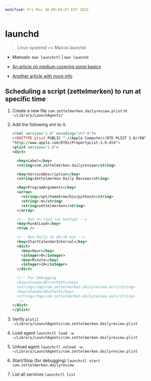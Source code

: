 ```yaml
---
modified: Fri Nov 18 08:44:47 EST 2022
---
```

# launchd

> Linux systemd == Macos launchd

- Manuals: `man launchctl` | `man launchd`

- [An article on medium covering some basics](https://medium.com/swlh/how-to-use-launchd-to-run-services-in-macos-b972ed1e352)

- [Another article with more info](https://www.maketecheasier.com/use-launchd-run-scripts-on-schedule-macos/)

## Scheduling a script (zettelmerken) to run at specific time

1. Create a new file `com.zettelmerken.dailyreview.plist` in `~/Library/LaunchAgents/`

1. Add the following xml to it:

   ```xml
   <?xml version="1.0" encoding="utf-8"?>
   <!DOCTYPE plist PUBLIC "-//Apple Computer//DTD PLIST 1.0//EN"
   "http://www.apple.com/DTDs/PropertyList-1.0.dtd">
   <plist version="1.0">
   <dict>

     <key>Label</key>
     <string>com.zettelmerken.dailyreview</string>

     <key>ServiceDescription</key>
     <string>Zettelmerken Daily Review</string>

     <key>ProgramArguments</key>
     <array>
       <string>/opt/homebrew/bin/python3</string>
       <string>-m</string>
       <string>zettelmerken</string>
     </array>

     <!-- Run on load (at bootup) -->
     <key>RunAtLoad</key>
     <true />

     <!-- Run Daily at 00:10 min -->
     <key>StartCalendarInterval</key>
     <dict>
       <key>Hour</key>
       <integer>0</integer>
       <key>Minute</key>
       <integer>10</integer>
     </dict>

     <!-- For Debugging
     <key>StandardErrorPath</key>
     <string>/tmp/com.zettelmerken.dailyreview.err</string>
     <key>StandardOutPath</key>
     <string>/tmp/com.zettelmerken.dailyreview.out</string>
     -->
   </dict>
   </plist>
   ```

1. Verify `plutil ~/Library/LaunchAgents/com.zettelmerken.dailyreview.plist`

1. Load agent `launchctl load -w ~/Library/LaunchAgents/com.zettelmerken.dailyreview.plist`

1. Unload agent `launchctl unload -w ~/Library/LaunchAgents/com.zettelmerken.dailyreview.plist`

1. Start/Stop (for debugging) `launchctl start com.zettelmerken.dailyreview`

1. List all services `launchctl list`
